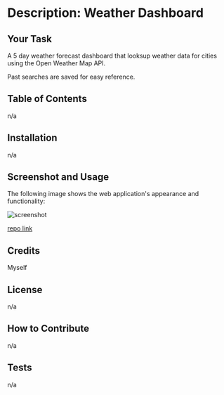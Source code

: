 # Description: Weather Dashboard

## Your Task

A 5 day weather forecast dashboard that looksup weather data for cities using the Open Weather Map API.

Past searches are saved for easy reference.



## Table of Contents

n/a

## Installation

n/a

## Screenshot and Usage

The following image shows the web application's appearance and functionality:

![screenshot](Assets/5-day-weather-dashboard.png, "screenshot")

[repo link](https://github.com/kcl20/6-Weather-Dashboard)

## Credits

Myself

## License

n/a

## How to Contribute

n/a

## Tests

n/a
